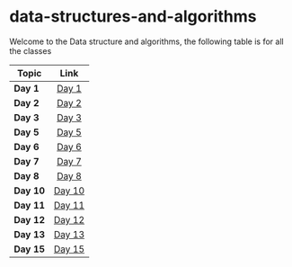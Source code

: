 # data-structures-and-algorithms

Welcome to the Data structure and algorithms, the following table is for all the classes

| Topic   |      Link      |
|----------|:-------------:|
| **Day 1** |[Day 1](data1/README.md) |
| **Day 2** |[Day 2](day2/README.md) |
| **Day 3** |[Day 3](day3/README.md) |
| **Day 5** |[Day 5](Data-Structures/linked-list/README.md) |
| **Day 6** |[Day 6](Data-Structures/linked-list/README.md) |
| **Day 7** |[Day 7](Data-Structures/linked-list/README7.md) |
| **Day 8** |[Day 8](challenges/ll_zip/ll_zip.md) |
| **Day 10** |[Day 10](Data-Structures/stack_and_queue/README.md) |
| **Day 11** |[Day 11](challenges/queue_with_stacks/README.md) |
| **Day 12** |[Day 12](challenges/fifo_animal_shelter/README.md) |
| **Day 13** |[Day 13](challenges/multi_bracket_validation/README.md) |
| **Day 15** |[Day 15](Data-Structures/trees/README.md) |